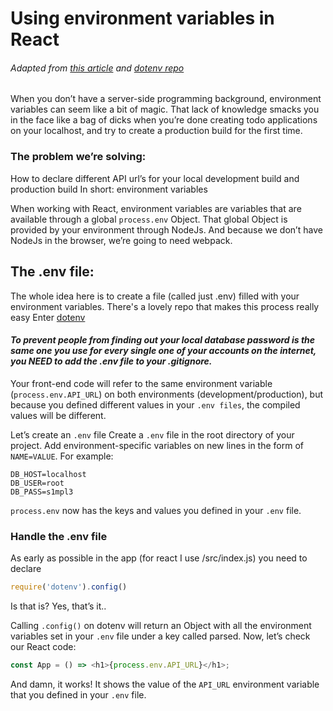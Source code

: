 # Using environment variables in React

###### Adapted from [this article](https://medium.com/@trekinbami/using-environment-variables-in-react-6b0a99d83cf5) and [dotenv repo](https://github.com/motdotla/dotenv)

When you don’t have a server-side programming background, environment variables can seem like a bit of magic. That lack of knowledge smacks you in the face like a bag of dicks when you’re done creating todo applications on your localhost, and try to create a production build for the first time.

### The problem we’re solving:
How to declare different API url’s for your local development build and production build
In short: environment variables

When working with React, environment variables are variables that are available through a global `process.env` Object. That global Object is provided by your environment through NodeJs. And because we don’t have NodeJs in the browser, we’re going to need webpack.

## The .env file: 
The whole idea here is to create a file (called just .env) filled with your environment variables. There's a lovely repo that makes this process really easy
Enter [dotenv](https://github.com/motdotla/dotenv)

#### _To prevent people from finding out your local database password is the same one you use for every single one of your accounts on the internet, you *NEED* to add the .env file to your .gitignore._

Your front-end code will refer to the same environment variable (`process.env.API_URL`) on both environments (development/production), but because you defined different values in your `.env files`, the compiled values will be different.

Let’s create an `.env` file
Create a `.env` file in the root directory of your project. Add environment-specific variables on new lines in the form of `NAME=VALUE`. For example:
```.env
DB_HOST=localhost
DB_USER=root
DB_PASS=s1mpl3
```

`process.env` now has the keys and values you defined in your `.env` file.
### Handle the .env file
As early as possible in the app (for react I use /src/index.js) you need to declare
```javascript
require('dotenv').config()
```
Is that is? Yes, that’s it..

Calling `.config()` on dotenv will return an Object with all the environment variables set in your `.env` file under a key called parsed. Now, let’s check our React code:

```javascript
const App = () => <h1>{process.env.API_URL}</h1>;
```

And damn, it works! It shows the value of the `API_URL` environment variable that you defined in your `.env` file.
